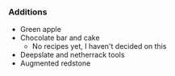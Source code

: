 ### Additions
- Green apple
- Chocolate bar and cake
  - No recipes yet, I haven't decided on this
- Deepslate and netherrack tools
- Augmented redstone